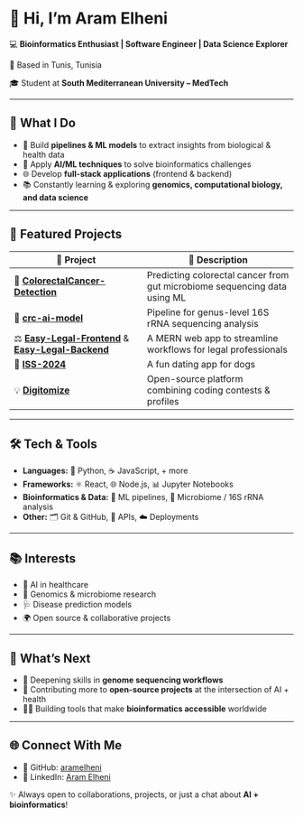 # 👋 Hi, I’m **Aram Elheni**

💻 **Bioinformatics Enthusiast | Software Engineer | Data Science Explorer**

📍 Based in Tunis, Tunisia

🎓 Student at **South Mediterranean University – MedTech**

---

## 🚀 What I Do

* 🧬 Build **pipelines & ML models** to extract insights from biological & health data
* 🤖 Apply **AI/ML techniques** to solve bioinformatics challenges
* 🌐 Develop **full-stack applications** (frontend & backend)
* 📚 Constantly learning & exploring **genomics, computational biology, and data science**

---

## 📂 Featured Projects

| 🌟 Project                                                                                                                                                   | 🔎 Description                                                            |
| ------------------------------------------------------------------------------------------------------------------------------------------------------------ | ------------------------------------------------------------------------- |
| 🧬 [**ColorectalCancer-Detection**](https://github.com/aramelheni/ColorectalCancer-Detection)                                                                | Predicting colorectal cancer from gut microbiome sequencing data using ML |
| 🧪 [**crc-ai-model**](https://github.com/aramelheni/crc-ai-model)                                                                                            | Pipeline for genus-level 16S rRNA sequencing analysis                     |
| ⚖️ [**Easy-Legal-Frontend**](https://github.com/aramelheni/Easy-Legal) & [**Easy-Legal-Backend**](https://github.com/aramelheni/Easy-Legal-Backend) | A MERN web app to streamline workflows for legal professionals            |
| 🐶 [**ISS-2024**](https://github.com/YoussefJaziri456/ISS-2024)                                                                                              | A fun dating app for dogs                                                 |
| 💡 [**Digitomize**](https://github.com/aramelheni/digitomize)                                                                                                | Open-source platform combining coding contests & profiles                 |

---

## 🛠 Tech & Tools

* **Languages:** 🐍 Python, ☕ JavaScript, + more
* **Frameworks:** ⚛️ React, 🌐 Node.js, 📊 Jupyter Notebooks
* **Bioinformatics & Data:** 🔬 ML pipelines, 🧫 Microbiome / 16S rRNA analysis
* **Other:** 🗂 Git & GitHub, 🔧 APIs, ☁️ Deployments

---

## 📚 Interests

* 🧠 AI in healthcare
* 🧬 Genomics & microbiome research
* 🩺 Disease prediction models
* 🌍 Open source & collaborative projects

---

## 🌱 What’s Next

* 🚀 Deepening skills in **genome sequencing workflows**
* 🤝 Contributing more to **open-source projects** at the intersection of AI + health
* 🧑‍🏫 Building tools that make **bioinformatics accessible** worldwide

---

## 🌐 Connect With Me

* 🐙 GitHub: [aramelheni](https://github.com/aramelheni)
* 💼 LinkedIn: [Aram Elheni](https://www.linkedin.com/in/aram-elheni-b76917277/)

✨ Always open to collaborations, projects, or just a chat about **AI + bioinformatics**!
